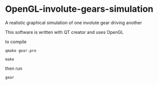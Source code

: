 # OpenGL-involute-gears-simulation
A realistic graphical simulation of one involute gear driving another

This software is written with QT creator and uses OpenGL

to compile 

`qmake gear.pro`

`make`

then run

`gear`
